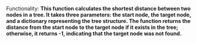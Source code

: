 Functionality: **This function calculates the shortest distance between two nodes in a tree. It takes three parameters: the start node, the target node, and a dictionary representing the tree structure. The function returns the distance from the start node to the target node if it exists in the tree; otherwise, it returns -1, indicating that the target node was not found.**